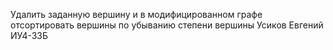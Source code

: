 Удалить заданную вершину и в модифицированном графе отсортировать вершины по убыванию степени вершины
Усиков Евгений ИУ4-33Б
